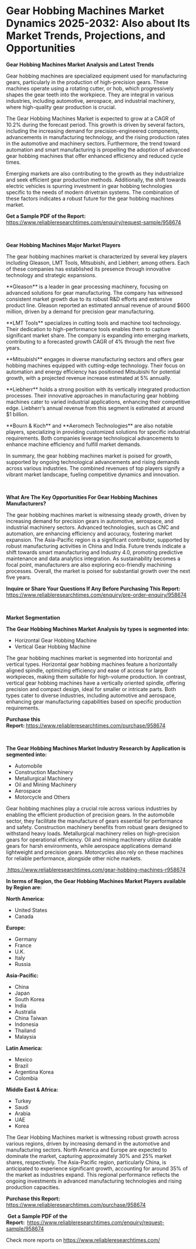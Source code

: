 <p><h1>Gear Hobbing Machines Market Dynamics 2025-2032: Also about Its Market Trends, Projections, and Opportunities</h1></p><p><strong>Gear Hobbing Machines Market Analysis and Latest Trends</strong></p>
<p><p>Gear hobbing machines are specialized equipment used for manufacturing gears, particularly in the production of high-precision gears. These machines operate using a rotating cutter, or hob, which progressively shapes the gear teeth into the workpiece. They are integral in various industries, including automotive, aerospace, and industrial machinery, where high-quality gear production is crucial.</p><p>The Gear Hobbing Machines Market is expected to grow at a CAGR of 10.2% during the forecast period. This growth is driven by several factors, including the increasing demand for precision-engineered components, advancements in manufacturing technology, and the rising production rates in the automotive and machinery sectors. Furthermore, the trend toward automation and smart manufacturing is propelling the adoption of advanced gear hobbing machines that offer enhanced efficiency and reduced cycle times.</p><p>Emerging markets are also contributing to the growth as they industrialize and seek efficient gear production methods. Additionally, the shift towards electric vehicles is spurring investment in gear hobbing technologies specific to the needs of modern drivetrain systems. The combination of these factors indicates a robust future for the gear hobbing machines market.</p></p>
<p><strong>Get a Sample PDF of the Report:&nbsp;</strong> <a href="https://www.reliableresearchtimes.com/enquiry/request-sample/958674?utm_campaign=2627&utm_medium=2&utm_source=Github&utm_content=ia&utm_term=21032025&utm_id=gear-hobbing-machines">https://www.reliableresearchtimes.com/enquiry/request-sample/958674</a></p>
<p>&nbsp;</p>
<p><strong>Gear Hobbing Machines Major Market Players</strong></p>
<p><p>The gear hobbing machines market is characterized by several key players including Gleason, LMT Tools, Mitsubishi, and Liebherr, among others. Each of these companies has established its presence through innovative technology and strategic expansions.</p><p>**Gleason** is a leader in gear processing machinery, focusing on advanced solutions for gear manufacturing. The company has witnessed consistent market growth due to its robust R&D efforts and extensive product line. Gleason reported an estimated annual revenue of around $600 million, driven by a demand for precision gear manufacturing.</p><p>**LMT Tools** specializes in cutting tools and machine tool technology. Their dedication to high-performance tools enables them to capture significant market share. The company is expanding into emerging markets, contributing to a forecasted growth CAGR of 4% through the next five years.</p><p>**Mitsubishi** engages in diverse manufacturing sectors and offers gear hobbing machines equipped with cutting-edge technology. Their focus on automation and energy efficiency has positioned Mitsubishi for potential growth, with a projected revenue increase estimated at 5% annually.</p><p>**Liebherr** holds a strong position with its vertically integrated production processes. Their innovative approaches in manufacturing gear hobbing machines cater to varied industrial applications, enhancing their competitive edge. Liebherr’s annual revenue from this segment is estimated at around $1 billion.</p><p>**Bourn & Koch** and **Aeromech Technologies** are also notable players, specializing in providing customized solutions for specific industrial requirements. Both companies leverage technological advancements to enhance machine efficiency and fulfill market demands.</p><p>In summary, the gear hobbing machines market is poised for growth, supported by ongoing technological advancements and rising demands across various industries. The combined revenues of top players signify a vibrant market landscape, fueling competitive dynamics and innovation.</p></p>
<p>&nbsp;</p>
<p><strong>What Are The Key Opportunities For Gear Hobbing Machines Manufacturers?</strong></p>
<p><p>The gear hobbing machines market is witnessing steady growth, driven by increasing demand for precision gears in automotive, aerospace, and industrial machinery sectors. Advanced technologies, such as CNC and automation, are enhancing efficiency and accuracy, fostering market expansion. The Asia-Pacific region is a significant contributor, supported by robust manufacturing activities in China and India. Future trends indicate a shift towards smart manufacturing and Industry 4.0, promoting predictive maintenance and data analytics integration. As sustainability becomes a focal point, manufacturers are also exploring eco-friendly machining processes. Overall, the market is poised for substantial growth over the next five years.</p></p>
<p><strong>Inquire or Share Your Questions If Any Before Purchasing This Report:</strong> <a href="https://www.reliableresearchtimes.com/enquiry/pre-order-enquiry/958674?utm_campaign=2627&utm_medium=2&utm_source=Github&utm_content=ia&utm_term=21032025&utm_id=gear-hobbing-machines">https://www.reliableresearchtimes.com/enquiry/pre-order-enquiry/958674</a></p>
<p>&nbsp;</p>
<p><strong>Market Segmentation</strong></p>
<p><strong>The Gear Hobbing Machines Market Analysis by types is segmented into:</strong></p>
<p><ul><li>Horizontal Gear Hobbing Machine</li><li>Vertical Gear Hobbing Machine</li></ul></p>
<p><p>The gear hobbing machines market is segmented into horizontal and vertical types. Horizontal gear hobbing machines feature a horizontally aligned spindle, optimizing efficiency and ease of access for larger workpieces, making them suitable for high-volume production. In contrast, vertical gear hobbing machines have a vertically oriented spindle, offering precision and compact design, ideal for smaller or intricate parts. Both types cater to diverse industries, including automotive and aerospace, enhancing gear manufacturing capabilities based on specific production requirements.</p></p>
<p><strong>Purchase this Report:&nbsp;</strong><a href="https://www.reliableresearchtimes.com/purchase/958674?utm_campaign=2627&utm_medium=2&utm_source=Github&utm_content=ia&utm_term=21032025&utm_id=gear-hobbing-machines">https://www.reliableresearchtimes.com/purchase/958674</a></p>
<p>&nbsp;</p>
<p><strong>The Gear Hobbing Machines Market Industry Research by Application is segmented into:</strong></p>
<p><ul><li>Automobile</li><li>Construction Machinery</li><li>Metallurgical Machinery</li><li>Oil and Mining Machinery</li><li>Aerospace</li><li>Motorcycle and Others</li></ul></p>
<p><p>Gear hobbing machines play a crucial role across various industries by enabling the efficient production of precision gears. In the automobile sector, they facilitate the manufacture of gears essential for performance and safety. Construction machinery benefits from robust gears designed to withstand heavy loads. Metallurgical machinery relies on high-precision gears for operational efficiency. Oil and mining machinery utilize durable gears for harsh environments, while aerospace applications demand lightweight and precision gears. Motorcycles also rely on these machines for reliable performance, alongside other niche markets.</p></p>
<p><a href="https://www.reliableresearchtimes.com/gear-hobbing-machines-r958674?utm_campaign=2627&utm_medium=2&utm_source=Github&utm_content=ia&utm_term=21032025&utm_id=gear-hobbing-machines">&nbsp;https://www.reliableresearchtimes.com/gear-hobbing-machines-r958674</a></p>
<p><strong>In terms of Region, the Gear Hobbing Machines Market Players available by Region are:</strong></p>
<p>
    <p> <strong> North America: </strong>
        <ul>
            <li>United States</li>
            <li>Canada</li>
        </ul>
        </p> 
    <p> <strong> Europe: </strong>
        <ul>
            <li>Germany</li>
            <li>France</li>
            <li>U.K.</li>
            <li>Italy</li>
            <li>Russia</li>
        </ul>
        </p> 
    <p> <strong> Asia-Pacific: </strong>
        <ul>
            <li>China</li>
            <li>Japan</li>
            <li>South Korea</li>
            <li>India</li>
            <li>Australia</li>
            <li>China Taiwan</li>
            <li>Indonesia</li>
            <li>Thailand</li>
            <li>Malaysia</li>
        </ul>
        </p> 
    <p> <strong> Latin America: </strong>
        <ul>
            <li>Mexico</li>
            <li>Brazil</li>
            <li>Argentina Korea</li>
            <li>Colombia</li>
        </ul>
        </p> 
    <p> <strong> Middle East & Africa: </strong>
        <ul>
            <li>Turkey</li>
            <li>Saudi</li>
            <li>Arabia</li>
            <li>UAE</li>
            <li>Korea</li>
        </ul>
    </p>
    </p>
<p><p>The Gear Hobbing Machines market is witnessing robust growth across various regions, driven by increasing demand in the automotive and manufacturing sectors. North America and Europe are expected to dominate the market, capturing approximately 30% and 25% market shares, respectively. The Asia-Pacific region, particularly China, is anticipated to experience significant growth, accounting for around 35% of the market as industries expand. This regional performance reflects the ongoing investments in advanced manufacturing technologies and rising production capacities.</p></p>
<p><strong>Purchase this Report: </strong><a href="https://www.reliableresearchtimes.com/purchase/958674?utm_campaign=2627&utm_medium=2&utm_source=Github&utm_content=ia&utm_term=21032025&utm_id=gear-hobbing-machines">https://www.reliableresearchtimes.com/purchase/958674</a></p>
<p>&nbsp;<strong>Get a Sample PDF of the Report:&nbsp;&nbsp;</strong><a href="https://www.reliableresearchtimes.com/enquiry/request-sample/958674?utm_campaign=2627&utm_medium=2&utm_source=Github&utm_content=ia&utm_term=21032025&utm_id=gear-hobbing-machines">https://www.reliableresearchtimes.com/enquiry/request-sample/958674</a></p>
<p><strong></strong></p>
<p>Check more reports on <a href="https://www.reliableresearchtimes.com/?utm_campaign=2627&utm_medium=2&utm_source=Github&utm_content=ia&utm_term=21032025&utm_id=gear-hobbing-machines">https://www.reliableresearchtimes.com/</a></p>